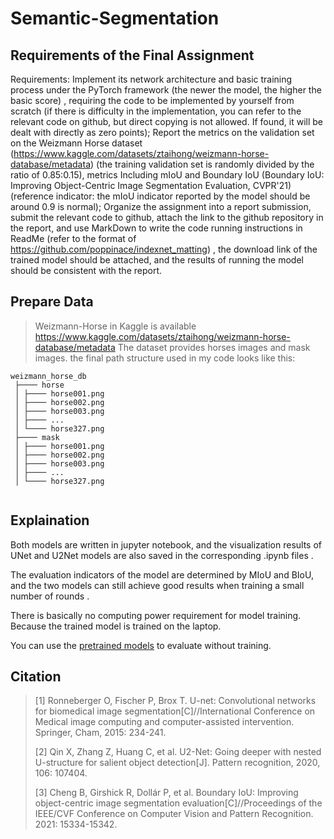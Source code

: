 # Semantic-Segmentation



## Requirements of the Final Assignment

 Requirements: Implement its network architecture and basic training process under the PyTorch framework (the newer the model, the higher the basic score) , requiring the code to be implemented by yourself from scratch (if there is difficulty in the implementation, you can refer to the relevant code on github, but direct copying is not allowed. If found, it will be dealt with directly as zero points);
Report the metrics on the validation set on the Weizmann Horse dataset (https://www.kaggle.com/datasets/ztaihong/weizmann-horse-database/metadata) (the training validation set is randomly divided by the ratio of 0.85:0.15), metrics Including mIoU and Boundary IoU (Boundary IoU: Improving Object-Centric Image Segmentation Evaluation, CVPR'21) (reference indicator: the mIoU indicator reported by the model should be around 0.9 is normal);
Organize the assignment into a report submission, submit the relevant code to github, attach the link to the github repository in the report, and use MarkDown to write the code running instructions in ReadMe (refer to the format of https://github.com/poppinace/indexnet_matting) , the download link of the trained model should be attached, and the results of running the model should be consistent with the report.

## 

## Prepare Data
>Weizmann-Horse in Kaggle is available https://www.kaggle.com/datasets/ztaihong/weizmann-horse-database/metadata
>The dataset provides horses images and mask images. 
>the final path structure used in my code looks like this:

```dataset 
weizmann_horse_db
 ├──── horse 
 │ ├──── horse001.png 
 │ ├──── horse002.png 
 │ ├──── horse003.png
 │ ├──── ... 
 │ └──── horse327.png 
 ├──── mask 
 │ ├──── horse001.png 
 │ ├──── horse002.png 
 │ ├──── horse003.png
 │ ├──── ... 
 │ └──── horse327.png
 

```

## Explaination

Both models are written in jupyter notebook, and the visualization results of UNet and U2Net models are also saved in the corresponding .ipynb files .

The evaluation indicators of the model are determined by MIoU and BIoU, and the two models can still achieve good results when training a small number of rounds .

There is basically no computing power requirement for model training. Because the trained model is trained on the laptop.

You can use the [pretrained models](https://github.com/Michaelwangxy/Semantic-Segmentation/releases) to evaluate without training.

## Citation

> [1] Ronneberger O, Fischer P, Brox T. U-net: Convolutional networks for biomedical image segmentation[C]//International Conference on Medical image computing and computer-assisted intervention. Springer, Cham, 2015: 234-241.
>
> [2] Qin X, Zhang Z, Huang C, et al. U2-Net: Going deeper with nested U-structure for salient object detection[J]. Pattern recognition, 2020, 106: 107404.
>
> [3] Cheng B, Girshick R, Dollár P, et al. Boundary IoU: Improving object-centric image segmentation evaluation[C]//Proceedings of the IEEE/CVF Conference on Computer Vision and Pattern Recognition. 2021: 15334-15342.

